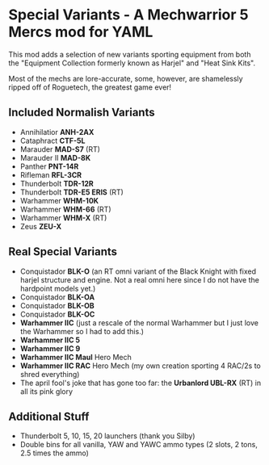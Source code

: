 # Special Variants - A Mechwarrior 5 Mercs mod for YAML

This mod adds a selection of new variants sporting equipment from both the "Equipment Collection formerly known as Harjel" and
"Heat Sink Kits".

Most of the mechs are lore-accurate, some, however, are shamelessly ripped off of Roguetech, the greatest game ever!

## Included Normalish Variants

- Annihilatior **ANH-2AX**
- Cataphract **CTF-5L**
- Marauder **MAD-S7** (RT)
- Marauder II **MAD-8K**
- Panther **PNT-14R**
- Rifleman **RFL-3CR**
- Thunderbolt **TDR-12R**
- Thunderbolt **TDR-E5 ERIS** (RT)
- Warhammer **WHM-10K**
- Warhammer **WHM-66** (RT)
- Warhammer **WHM-X** (RT)
- Zeus **ZEU-X**

## Real Special Variants

- Conquistador **BLK-O** (an RT omni variant of the Black Knight with fixed harjel structure and engine. Not a real omni here since I do not have the hardpoint models yet.)
- Conquistador **BLK-OA**
- Conquistador **BLK-OB**
- Conquistador **BLK-OC**
- **Warhammer IIC** (just a rescale of the normal Warhammer but I just love the Warhammer so I had to add this.)
- **Warhammer IIC 5**
- **Warhammer IIC 9**
- **Warhammer IIC Maul** Hero Mech
- **Warhammer IIC RAC** Hero Mech (my own creation sporting 4 RAC/2s to shred everything)
- The april fool's joke that has gone too far: the **Urbanlord UBL-RX** (RT) in all its pink glory

## Additional Stuff

- Thunderbolt 5, 10, 15, 20 launchers (thank you Silby)
- Double bins for all vanilla, YAW and YAWC ammo types (2 slots, 2 tons, 2.5 times the ammo)
